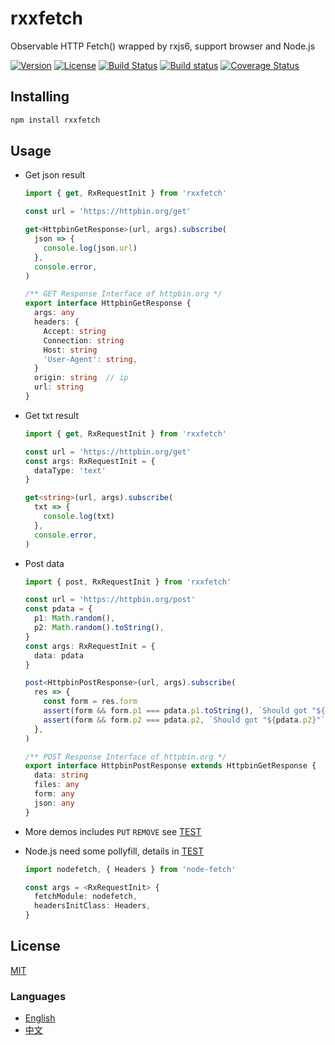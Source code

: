 # rxxfetch

Observable HTTP Fetch() wrapped by rxjs6, support browser and Node.js

[![Version](https://img.shields.io/npm/v/rxxfetch.svg)](https://www.npmjs.com/package/rxxfetch)
[![License](https://img.shields.io/badge/license-MIT-blue.svg)](https://opensource.org/licenses/MIT)
[![Build Status](https://travis-ci.org/waitingsong/rxxfetch.svg?branch=master)](https://travis-ci.org/waitingsong/rxxfetch)
[![Build status](https://ci.appveyor.com/api/projects/status/gsxo6hg06av6gw02/branch/master?svg=true)](https://ci.appveyor.com/project/waitingsong/rxxfetch/branch/master)
[![Coverage Status](https://coveralls.io/repos/github/waitingsong/rxxfetch/badge.svg?branch=master)](https://coveralls.io/github/waitingsong/rxxfetch?branch=master)



## Installing

```bash
npm install rxxfetch
```

## Usage

- Get json result

  ```ts
  import { get, RxRequestInit } from 'rxxfetch'

  const url = 'https://httpbin.org/get'

  get<HttpbinGetResponse>(url, args).subscribe(
    json => {
      console.log(json.url)
    },
    console.error,
  )

  /** GET Response Interface of httpbin.org */
  export interface HttpbinGetResponse {
    args: any
    headers: {
      Accept: string
      Connection: string
      Host: string
      'User-Agent': string,
    }
    origin: string  // ip
    url: string
  }
  ```

- Get txt result

  ```ts
  import { get, RxRequestInit } from 'rxxfetch'

  const url = 'https://httpbin.org/get'
  const args: RxRequestInit = {
    dataType: 'text'
  }

  get<string>(url, args).subscribe(
    txt => {
      console.log(txt)
    },
    console.error,
  )

  ```

- Post data

  ```ts
  import { post, RxRequestInit } from 'rxxfetch'

  const url = 'https://httpbin.org/post'
  const pdata = {
    p1: Math.random(),
    p2: Math.random().toString(),
  }
  const args: RxRequestInit = {
    data: pdata
  }

  post<HttpbinPostResponse>(url, args).subscribe(
    res => {
      const form = res.form
      assert(form && form.p1 === pdata.p1.toString(), `Should got "${pdata.p1}"`)
      assert(form && form.p2 === pdata.p2, `Should got "${pdata.p2}"`)
    },
  )

  /** POST Response Interface of httpbin.org */
  export interface HttpbinPostResponse extends HttpbinGetResponse {
    data: string
    files: any
    form: any
    json: any
  }
  ```

- More demos includes `PUT` `REMOVE` see [TEST](https://github.com/waitingsong/rxxfetch/tree/master/test_browser)

- Node.js need some pollyfill, details in [TEST](https://github.com/waitingsong/rxxfetch/tree/master/test)

  ```ts
  import nodefetch, { Headers } from 'node-fetch'

  const args = <RxRequestInit> {
    fetchModule: nodefetch,
    headersInitClass: Headers,
  }
  ```


## License

[MIT](LICENSE)


### Languages

- [English](README.md)
- [中文](README.zh-CN.md)
